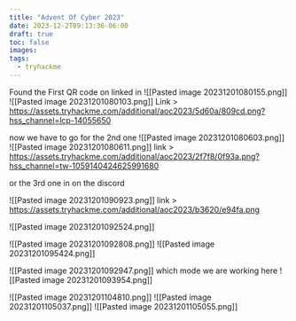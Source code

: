 ```yaml
---
title: "Advent Of Cyber 2023"
date: 2023-12-2T09:13:36-06:00
draft: true
toc: false
images:
tags:
  - tryhackme
---
```


Found the First QR code on linked in ![[Pasted image 20231201080155.png]]
![[Pasted image 20231201080103.png]] 
Link > https://assets.tryhackme.com/additional/aoc2023/5d60a/809cd.png?hss_channel=lcp-14055650

now we have to go for the 2nd one 
![[Pasted image 20231201080603.png]]
![[Pasted image 20231201080611.png]]
link > https://assets.tryhackme.com/additional/aoc2023/2f7f8/0f93a.png?hss_channel=tw-1059140424625991680

or the 3rd one in on the discord 

![[Pasted image 20231201090923.png]]
link > https://assets.tryhackme.com/additional/aoc2023/b3620/e94fa.png

![[Pasted image 20231201092524.png]]





![[Pasted image 20231201092808.png]]
![[Pasted image 20231201095424.png]]




![[Pasted image 20231201092947.png]]
which mode we are working here ![[Pasted image 20231201093954.png]]

![[Pasted image 20231201104810.png]]
![[Pasted image 20231201105037.png]]
![[Pasted image 20231201105055.png]]
